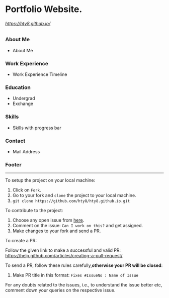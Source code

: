 # Portfolio Website.
###### https://hty8.github.io/
### About Me
* About Me
### Work Experience
* Work Experience Timeline
### Education
* Undergrad
* Exchange
### Skills
* Skills with progress bar
### Contact
* Mail Address

### Footer
------------------------------------------------------------------
To setup the project on your local machine:

1. Click on `Fork`.
2. Go to your fork and `clone` the project to your local machine.
3. `git clone https://github.com/hty8/hty8.github.io.git`

To contribute to the project:

1. Choose any open issue from [here](https://github.com/hty8/hty8.github.io/issues). 
2. Comment on the issue: `Can I work on this?` and get assigned.
3. Make changes to your fork and send a PR.

To create a PR:

Follow the given link to make a successful and valid PR: https://help.github.com/articles/creating-a-pull-request/

To send a PR, follow these rules carefully,**otherwise your PR will be closed**:

1. Make PR title in this format: `Fixes #IssueNo : Name of Issue`

For any doubts related to the issues, i.e., to understand the issue better etc, comment down your queries on the respective issue.
